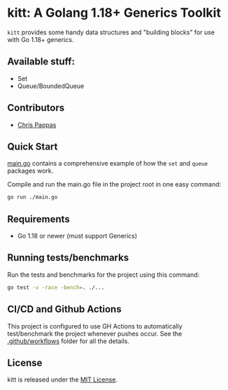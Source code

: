 # kitt: A Golang 1.18+ Generics Toolkit

`kitt` provides some handy data structures and "building blocks" for use with Go 1.18+ generics.

## Available stuff:

- Set
- Queue/BoundedQueue

## Contributors

- [Chris Pappas](https://github.com/chrispappas)

## Quick Start

[main.go](./main.go) contains a comprehensive example of how the `set` and `queue` packages work.

Compile and run the main.go file in the project root in one easy command:

```bash
go run ./main.go
```

## Requirements

- Go 1.18 or newer (must support Generics)

## Running tests/benchmarks

Run the tests and benchmarks for the project using this command:

```bash
go test -v -race -bench=. ./...
```

## CI/CD and Github Actions

This project is configured to use GH Actions to automatically test/benchmark the project whenever pushes occur.
See the [.github/workflows](./.github/workflows) folder for all the details.

## License

kitt is released under the [MIT License](https://opensource.org/licenses/MIT).
